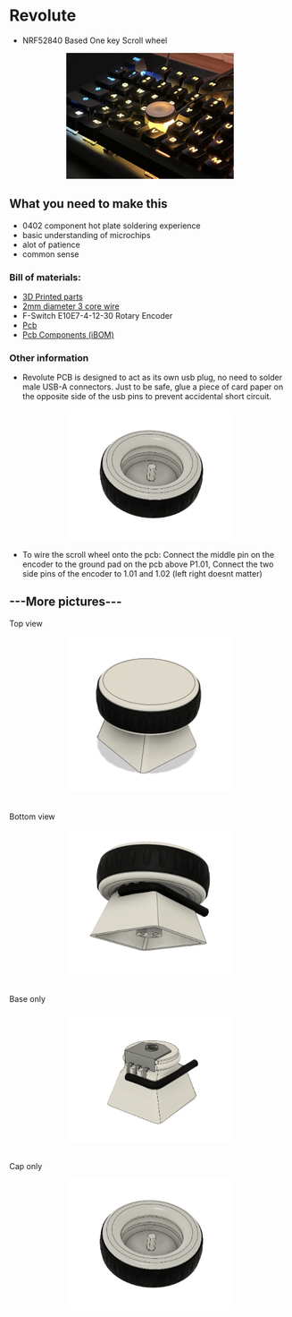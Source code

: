 # Revolute
- NRF52840 Based One key Scroll wheel
<p align="center"><img src="./Misc/Pictures/Revolute-On_Keyboard.png" width="300px"></p>

## What you need to make this

- 0402 component hot plate soldering experience
- basic understanding of microchips 
- alot of patience
- common sense


### Bill of materials: 
- <a href = "./3D Prints"> 3D Printed parts </a>
- <a href = "./Misc/Pictures/Revolute-Wire.png"> 2mm diameter 3 core wire </a>
- F-Switch E10E7-4-12-30 Rotary Encoder
- <a href = "./Hardware"> Pcb </a>
- <a href = "./Hardware/bom/ibom.html"> Pcb Components (iBOM) </a>

### Other information
- Revolute PCB is designed to act as its own usb plug, no need to solder male USB-A connectors. Just to be safe, glue a piece of card paper on the opposite side of the usb pins to prevent accidental short circuit.
<p align="center"><img src="./Misc/Pictures/Revolute-Cap_3D.PNG" width="300px"></p>

- To wire the scroll wheel onto the pcb: Connect the middle pin on the encoder to the ground pad on the pcb above P1.01, Connect the two side pins of the encoder to 1.01 and 1.02 (left right doesnt matter)

## ---More pictures---
Top view
<p align="center"><img src="./Misc/Pictures/Revolute-Full_3D_2.PNG" width="300px"></p>
</br>
Bottom view
<p align="center"><img src="./Misc/Pictures/Revolute-Full_3D.PNG" width="300px"></p>
</br>
Base only
<p align="center"><img src="./Misc/Pictures/Revolute-Base_3D.PNG" width="300px"></p>
</br>
Cap only
<p align="center"><img src="./Misc/Pictures/Revolute-Cap_3D.PNG" width="300px"></p>
</br>




